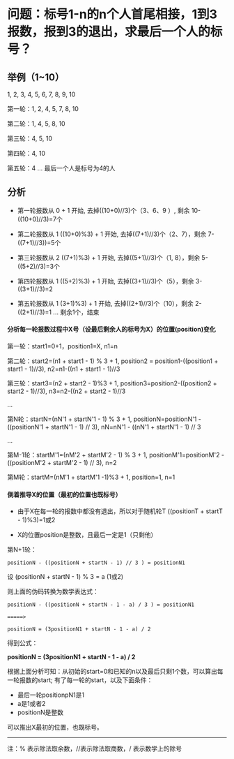 # 问题：标号1-n的n个人首尾相接，1到3报数，报到3的退出，求最后一个人的标号？


## 举例（1~10）

1, 2, 3, 4, 5, 6, 7, 8, 9, 10


第一轮：1, 2, 4, 5, 7, 8, 10

第二轮：1, 4, 5, 8, 10

第三轮：4, 5, 10

第四轮：4, 10

第五轮：4 ... 最后一个人是标号为4的人


## 分析

- 第一轮报数从 0 + 1 开始, 去掉((10+0)//3)个（3、6、9 ）, 剩余 10-((10+0)//3)=7个

- 第二轮报数从 1 ((10+0)%3) + 1 开始, 去掉((7+1)//3)个（2、7），剩余 7-((7+1)//3))=5个

- 第三轮报数从 2 ((7+1)%3) + 1 开始, 去掉((5+1)//3)个（1, 8），剩余 5-((5+2)//3)=3个

- 第四轮报数从 1 ((5+2)%3) + 1 开始, 去掉((3+1)//3)个（5），剩余 3-((3+1)//3)=2

- 第五轮报数从 1 (3+1)%3) + 1 开始, 去掉((2+1)//3)个（10），剩余 2-((2+1)//3)=1 ... 剩余1个，结束



#### 分析每一轮报数过程中X号（设最后剩余人的标号为X）的位置(position)变化

第一轮：start1=0+1，position1=X, n1=n

第二轮：start2=(n1 + start1 - 1) % 3 + 1, position2 = position1-((position1 + start1 - 1)//3), n2=n1-((n1 + start1 - 1)//3

第三轮：start3=(n2 + start2 - 1)%3 + 1, position3=position2-((position2 + start2 - 1)//3), n3=n2-((n2 + start2 - 1)//3

...

第N轮：startN=(nN'1 + startN'1 - 1) % 3 + 1, positionN=positionN'1 - ((positionN'1 + startN'1 - 1) // 3), nN=nN'1 - ((nN'1 + startN'1 - 1) // 3

...


第M-1轮：startM'1=(nM'2 + startM'2 - 1) % 3 + 1, positionM'1=positionM'2 - ((positionM'2 + startM'2 - 1) // 3), n=2

第M轮：startM=(nM'1 + startM'1 -1)%3 + 1, position=1, n=1



#### 倒着推导X的位置（最初的位置也既标号）

- 由于X在每一轮的报数中都没有退出，所以对于随机轮T ((positionT + startT - 1)%3)=1或2

- X的位置position是整数，且最后一定是1（只剩他）


第N+1轮：

```
positionN - ((positionN + startN - 1) // 3 ) = positionN1
```

设 (positionN + startN - 1) % 3 = a (1或2)

则上面的伪码转换为数学表达式：


```
positionN - ((positionN + startN - 1 - a) / 3 ) = positionN1

=====>

positionN = (3positionN1 + startN - 1 - a) / 2
```


得到公式：

 __positionN = (3positionN1 + startN - 1 - a) / 2__

根据上面分析可知：从初始的start=0和已知的n以及最后只剩1个数，可以算出每一轮报数的start; 有了每一轮的start，以及下面条件：

 - 最后一轮positionpN1是1
 - a是1或者2
 - positionN是整数

 可以推出X最初的位置，也既标号。


-----------

注：% 表示除法取余数，//表示除法取商数，/ 表示数学上的除号